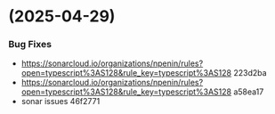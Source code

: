 #  (2025-04-29)


### Bug Fixes

* https://sonarcloud.io/organizations/npenin/rules?open=typescript%3AS128&rule_key=typescript%3AS128 223d2ba
* https://sonarcloud.io/organizations/npenin/rules?open=typescript%3AS128&rule_key=typescript%3AS128 a58ea17
* sonar issues 46f2771



